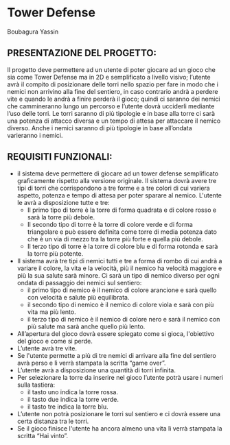 # Tower Defense
Boubagura Yassin
## PRESENTAZIONE DEL PROGETTO:
Il progetto deve permettere ad un utente di poter giocare ad un gioco che sia come Tower Defense ma in 2D e semplificato a livello visivo; l’utente avrà il compito di posizionare delle torri nello spazio per fare in modo che i nemici non arrivino alla fine del sentiero, in caso contrario andrà a perdere vite e quando le andrà a finire perderà il gioco; quindi ci saranno dei nemici che cammineranno lungo un percorso e l’utente dovrà ucciderli mediante l’uso delle torri. Le torri saranno di più tipologie e in base alla torre ci sarà una potenza di attacco diversa e un tempo di attesa per attaccare il nemico diverso. Anche i nemici saranno di più tipologie in base all’ondata varieranno i nemici.
## REQUISITI FUNZIONALI:


- il sistema deve permettere di giocare ad un tower defense semplificato graficamente rispetto alla versione originale.
 Il sistema dovrà avere tre tipi di torri che corrispondono a tre forme e a tre colori di cui variera aspetto, potenza e tempo di attesa per poter sparare al nemico. L'utente le avrà a disposizione tutte e tre:
    - Il primo tipo di torre è la torre di forma quadrata e di colore rosso e sarà la torre più debole.
    - Il secondo tipo di torre è la torre di colore verde e di forma triangolare e può essere definita come torre di media potenza dato che è un via di mezzo tra la torre più forte e quella più debole.
    - Il terzo tipo di torre è la torre di colore blu e di forma rotonda e sarà la torre più potente.
- Il sistema avrà tre tipi di nemici tutti e tre a forma di rombo di cui andrà a variare il colore, la vita e la velocità, più il nemico ha velocità maggiore e più la sua salute sarà minore. Ci sarà un tipo di nemico diverso per ogni ondata di passaggio dei nemici sul sentiero:
    - il primo tipo di nemico è il nemico di colore arancione e sarà quello con velocità e salute più equilibrata.
    - il secondo tipo di nemico è il nemico di colore viola e sarà con più vita ma più lento.
    - il terzo tipo di nemico è il nemico di colore nero e sarà il nemico con più salute ma sarà anche quello più lento.
- All’apertura del gioco dovrà essere spiegato come si gioca, l'obiettivo del gioco e come si perde.
- L’utente avrà tre vite.
- Se l'utente permette a più di tre nemici di arrivare alla fine del sentiero avrà perso e lì verrà stampata la scritta “game over”.
- L’utente avrà a disposizione una quantità di torri infinita.
- Per selezionare la torre da inserire nel gioco l’utente potrà usare i numeri sulla tastiera:
    - il tasto uno indica la torre rossa.
    - il tasto due indica la torre verde.
    - il tasto tre indica la torre blu.
- L’utente non potrà posizionare le torri sul sentiero e ci dovrà essere una certa distanza tra le torri.
- Se il gioco finisce l'utente ha ancora almeno una vita lì verrà stampata la scritta “Hai vinto”.

